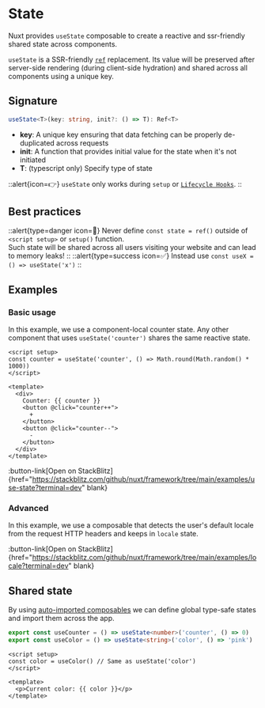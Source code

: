 # State

Nuxt provides `useState` composable to create a reactive and ssr-friendly shared state across components.

`useState` is a SSR-friendly [`ref`](https://v3.vuejs.org/api/refs-api.html#ref) replacement. Its value will be preserved after server-side rendering (during client-side hydration) and shared across all components using a unique key.


## Signature

```ts
useState<T>(key: string, init?: () => T): Ref<T>
```

* **key**: A unique key ensuring that data fetching can be properly de-duplicated across requests
* **init**: A function that provides initial value for the state when it's not initiated
* **T**: (typescript only) Specify type of state

::alert{icon=👉}
`useState` only works during `setup` or [`Lifecycle Hooks`](https://v3.vuejs.org/guide/composition-api-lifecycle-hooks.html#lifecycle-hooks).
::

## Best practices

::alert{type=danger icon=🚨}
Never define `const state = ref()` outside of `<script setup>` or `setup()` function.<br>
Such state will be shared across all users visiting your website and can lead to memory leaks!
::
::alert{type=success icon=✅}
Instead use `const useX = () => useState('x')`
::

## Examples

### Basic usage

In this example, we use a component-local counter state. Any other component that uses `useState('counter')` shares the same reactive state.

```vue [app.vue]
<script setup>
const counter = useState('counter', () => Math.round(Math.random() * 1000))
</script>

<template>
  <div>
    Counter: {{ counter }}
    <button @click="counter++">
      +
    </button>
    <button @click="counter--">
      -
    </button>
  </div>
</template>
```

:button-link[Open on StackBlitz]{href="https://stackblitz.com/github/nuxt/framework/tree/main/examples/use-state?terminal=dev" blank}

### Advanced

In this example, we use a composable that detects the user's default locale from the request HTTP headers and keeps in `locale` state.

:button-link[Open on StackBlitz]{href="https://stackblitz.com/github/nuxt/framework/tree/main/examples/locale?terminal=dev" blank}

## Shared state

By using [auto-imported composables](/docs/directory-structure/composables) we can define global type-safe states and import them across the app.

```ts [composables/states.ts]
export const useCounter = () => useState<number>('counter', () => 0)
export const useColor = () => useState<string>('color', () => 'pink')
```

```vue [app.vue]
<script setup>
const color = useColor() // Same as useState('color')
</script>

<template>
  <p>Current color: {{ color }}</p>
</template>
```
